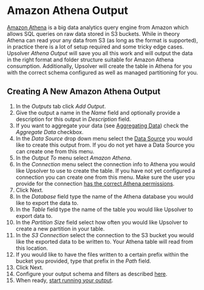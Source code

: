 # Amazon Athena Output

[Amazon Athena](https://aws.amazon.com/athena/) is a big data analytics query engine from Amazon which allows SQL queries on raw data stored in S3 buckets. While in theory Athena can read your any data from S3 (as long as the format is supported), in practice there is a lot of setup required and some tricky edge cases. Upsolver _Athena Output_ will save you all this work and will output the data in the right format and folder structure suitable for Amazon Athena consumption. Additionally, Upsolver will create the table in Athena for you with the correct schema configured as well as managed partitioning for you.

## Creating A New Amazon Athena Output

1. In the _Outputs_ tab click _Add Output_.
2. Give the output a name in the _Name_ field and optionally provide a description for this output in _Description_ field.
3. If you want to aggregate your data (see [Aggregating Data](/outputs/aggregating-data.md)) check the _Aggregate Data_ checkbox.
4. In the _Data Source_ drop down menu select the [Data Source](/DataSources.md) you would like to create this output from. If you do not yet have a Data Source you can create one from this menu.
5. In the _Output To_ menu select _Amazon Athena_.
6. In the _Connection_ menu select the connection info to Athena you would like Upsolver to use to create the table. If you have not yet configured a connection you can create one from this menu. Make sure the user you provide for the connection [has the correct Athena permissions](/DataSources/athena-permissions.md).
7. Click Next.
8. In the _Database_ field type the name of the Athena database you would like to export the data to.
9. In the _Table_ field type the name of the table you would like Upsolver to export data to.
10. In the _Partition Size_ field select how often you would like Upsolver to create a new partition in your table.
11. In the _S3 Connection_ select the connection to the S3 bucket you would like the exported data to be written to. Your Athena table will read from this location.
12. If you would like to have the files written to a certain prefix within the bucket you provided, type that prefix in the _Path_ field.
13. Click Next.
14. Configure your output schema and filters as described [here](/outputs/configuring-schema-and-filters.md).
15. When ready, [start running your output](/outputs/running-and-stopping-outputs.md).








